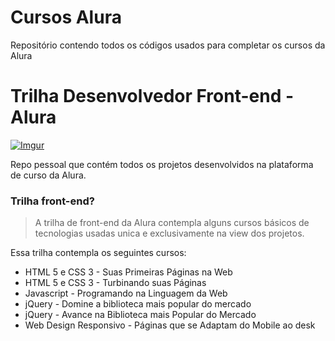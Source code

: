 # Cursos Alura

Repositório contendo todos os códigos usados para completar os cursos da Alura

# Trilha Desenvolvedor Front-end - Alura

[![Imgur](http://i.imgur.com/uRecxlz.png)](https://www.alura.com.br/carreira-desenvolvedor-front-end)


Repo pessoal que contém todos os projetos desenvolvidos na plataforma de curso da Alura.

### Trilha front-end?

> A trilha de front-end da Alura contempla alguns cursos básicos de tecnologias usadas unica e exclusivamente na view dos projetos.

Essa trilha contempla os seguintes cursos: 

* HTML 5 e CSS 3 - Suas Primeiras Páginas na Web
* HTML 5 e CSS 3 - Turbinando suas Páginas
* Javascript - Programando na Linguagem da Web
* jQuery - Domine a biblioteca mais popular do mercado
* jQuery - Avance na Biblioteca mais Popular do Mercado
* Web Design Responsivo - Páginas que se Adaptam do Mobile ao desk



